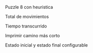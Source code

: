 Puzzle 8 con heuristica

Total de movimientos

Tiempo transcurrido

Imprimir camino más corto

Estado inicial y estado final configurable
